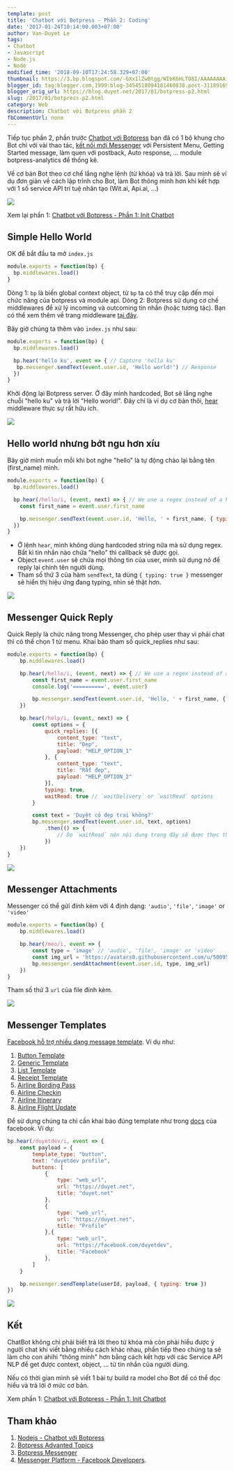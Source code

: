 ```yaml
---
template: post
title: 'Chatbot với Botpress - Phần 2: Coding'
date: '2017-01-24T10:14:00.003+07:00'
author: Van-Duyet Le
tags:
- Chatbot
- Javascript
- Node.js
- Node
modified_time: '2018-09-10T17:24:58.329+07:00'
thumbnail: https://3.bp.blogspot.com/-GXx1lZwBtgg/WIbK6HLTO8I/AAAAAAAAimw/B9qbrjjIQIMC2CxXk1O-xqYAbTMOe4rogCLcB/s1600/screenshot-ui.png
blogger_id: tag:blogger.com,1999:blog-3454518094181460838.post-3118916906750050409
blogger_orig_url: https://blog.duyet.net/2017/01/botpress-p2.html
slug: /2017/01/botpress-p2.html
category: Web
description: Chatbot với Botpress phần 2
fbCommentUrl: none
---
```


Tiếp tục phần 2, phần trước [Chatbot với Botpress](https://blog.duyet.net/2017/01/botpress.html#.WIarsRJ97_g) bạn đã có 1 bộ khung cho Bot chỉ với vài thao tác, [kết nối mới Messenger](https://blog.duyet.net/2017/01/botpress.html#KtniviMessenger) với Persistent Menu, Getting Started message, làm quen với postback, Auto response, ... module botpress-analytics để thống kê.

Về cơ bản Bot theo cơ chế lắng nghe lệnh (từ khóa) và trả lời. Sau mình sẽ ví dụ đơn giản về cách lập trình cho Bot, làm Bot thông minh hơn khi kết hợp với 1 số service API trí tuệ nhân tạo (Wit.ai, Api.ai, ...)

![](https://3.bp.blogspot.com/-GXx1lZwBtgg/WIbK6HLTO8I/AAAAAAAAimw/B9qbrjjIQIMC2CxXk1O-xqYAbTMOe4rogCLcB/s1600/screenshot-ui.png)

Xem lại phần 1: [Chatbot với Botpress - Phần 1: Init Chatbot](https://blog.duyet.net/2017/01/botpress.html#.WJP5QxJ97_g)

## Simple Hello World ##
OK để bắt đầu ta mở `index.js`

```js
module.exports = function(bp) {
  bp.middlewares.load()
}
```

Dòng 1: `bp` là biến global context object, từ `bp` ta có thể truy cập đến mọi chức năng của botpress và module api.
Dòng 2: Botpress sử dụng cơ chế middlewares để xử lý incoming và outcoming tin nhắn (hoặc tương tác).  Bạn có thể xem thêm về trang middleware [tại đây](https://docs.botpress.io/middlewares.html).

Bây giờ chúng ta thêm vào `index.js` như sau:

```js
module.exports = function(bp) {
  bp.middlewares.load()

  bp.hear('hello ku', event => { // Capture 'hello ku'
   bp.messenger.sendText(event.user.id, 'Hello world!') // Response
  })
}

```

Khởi động lại Botpress server.
Ở đây mình hardcoded, Bot sẽ lắng nghe chuỗi "hello ku" và trả lời "Hello world!". Đây chỉ là ví dụ cơ bản thôi, [hear](https://docs.botpress.io/core-reference.html) middleware thực sự rất hữu ích.

[![](https://1.bp.blogspot.com/--v33owHOC6Y/WIa2ZvmliqI/AAAAAAAAik4/EmA8Lc7XAgMAHGUHanOBtLs3uixdIlN1ACKgB/s640/Screenshot_2017-01-24-09-03-08-630_com.facebook.orca.png)](https://1.bp.blogspot.com/--v33owHOC6Y/WIa2ZvmliqI/AAAAAAAAik4/EmA8Lc7XAgMAHGUHanOBtLs3uixdIlN1ACKgB/s1600/Screenshot_2017-01-24-09-03-08-630_com.facebook.orca.png)

## Hello world nhưng bớt ngu hơn xíu ##
Bây giờ mình muốn mỗi khi bot nghe "hello" là tự động chào lại bằng tên (first_name) mình.

```js
module.exports = function(bp) {
  bp.middlewares.load()

  bp.hear(/hello/i, (event, next) => { // We use a regex instead of a hardcoded string
    const first_name = event.user.first_name

    bp.messenger.sendText(event.user.id, 'Hello, ' + first_name, { typing: true })
  })
}
```

- Ở lệnh `hear`, mình không dùng hardcoded string nữa mà sử dụng regex.  Bất kì tin nhắn nào chứa "hello" thì callback sẽ được gọi.
- Object `event.user` sẽ chứa mọi thông tin của user, mình sử dụng nó để reply lại chính tên người dùng. 
- Tham số thứ 3 của hàm `sendText`, ta dùng `{ typing: true }` messenger sẽ hiển thị hiệu ứng đang typing, nhìn sẽ thật hơn.

[![](https://4.bp.blogspot.com/-8vdkgAPplng/WIa4MtxfARI/AAAAAAAAilM/Ux0PKCpmXHoBui9hYc7fuO6busO4iJIaQCKgB/s640/Screenshot_2017-01-24-09-12-24-681_com.google.android.apps.photos.png)](https://4.bp.blogspot.com/-8vdkgAPplng/WIa4MtxfARI/AAAAAAAAilM/Ux0PKCpmXHoBui9hYc7fuO6busO4iJIaQCKgB/s1600/Screenshot_2017-01-24-09-12-24-681_com.google.android.apps.photos.png)

## Messenger Quick Reply ##
Quick Reply là chức năng trong Messenger, cho phép user thay vì phải chat thì có thể chọn 1 từ menu. Khai báo tham số quick_replies như sau:

```js
module.exports = function(bp) {
    bp.middlewares.load()

    bp.hear(/hello/i, (event, next) => { // We use a regex instead of a hardcoded string
        const first_name = event.user.first_name
        console.log('==========', event.user)

        bp.messenger.sendText(event.user.id, 'Hello, ' + first_name, { typing: true })
    })

    bp.hear(/help/i, (event, next) => {
        const options = {
            quick_replies: [{
                content_type: "text",
                title: "Đẹp",
                payload: "HELP_OPTION_1"
            }, {
                content_type: "text",
                title: "Rất đẹp",
                payload: "HELP_OPTION_2"
            }],
            typing: true,
            waitRead: true // `waitDelivery` or `waitRead` options
        }

        const text = 'Duyệt có đẹp trai không?'
        bp.messenger.sendText(event.user.id, text, options)
            .then(() => {
                // Do `waitRead` nên nội dung trong đây sẽ được thực thi khi user read. 
            })
    })
}

```

[![](https://1.bp.blogspot.com/-W7vlccclv-A/WIa9BT5alwI/AAAAAAAAil0/cGrnqfmlv_U-n2xJhOzgcZiZ9u9Oa0qDACKgB/s640/Screenshot_2017-01-24-09-32-42-123_com.facebook.orca.png)](https://1.bp.blogspot.com/-W7vlccclv-A/WIa9BT5alwI/AAAAAAAAil0/cGrnqfmlv_U-n2xJhOzgcZiZ9u9Oa0qDACKgB/s1600/Screenshot_2017-01-24-09-32-42-123_com.facebook.orca.png)

## Messenger Attachments ##
Messenger có thể gửi đính kèm với 4 định dạng: `'audio'`, `'file'`, `'image'` or `'video'`

```js
module.exports = function(bp) {
    bp.middlewares.load()

    bp.hear(/meo/i, event => {
        const type = 'image' // 'audio', 'file', 'image' or 'video'
        const img_url = 'https://avatars0.githubusercontent.com/u/5009534?v=3&s=460'
        bp.messenger.sendAttachment(event.user.id, type, img_url)
    })
}

```

Tham số thứ 3 `url` của file đính kèm.

[![](https://2.bp.blogspot.com/-cgMBrsS0v3E/WIa-rbq68cI/AAAAAAAAimE/0-05L5gKka8GI3qmJjjq20DrekMWIPjjwCKgB/s640/Screenshot_2017-01-24-09-40-29-234_com.facebook.orca.png)](https://2.bp.blogspot.com/-cgMBrsS0v3E/WIa-rbq68cI/AAAAAAAAimE/0-05L5gKka8GI3qmJjjq20DrekMWIPjjwCKgB/s1600/Screenshot_2017-01-24-09-40-29-234_com.facebook.orca.png)

## Messenger Templates ##
[Facebook hỗ trợ nhiều dạng message template](https://developers.facebook.com/docs/messenger-platform/send-api-reference/templates). Ví dụ như:

1. [Button Template](https://developers.facebook.com/docs/messenger-platform/send-api-reference/button-template)
2. [Generic Template](https://developers.facebook.com/docs/messenger-platform/send-api-reference/generic-template)
3. [List Template](https://developers.facebook.com/docs/messenger-platform/send-api-reference/list-template)
4. [Receipt Template](https://developers.facebook.com/docs/messenger-platform/send-api-reference/receipt-template)
5. [Airline Bording Pass](https://developers.facebook.com/docs/messenger-platform/send-api-reference/airline-boardingpass-template)
6. [Airline Checkin](https://developers.facebook.com/docs/messenger-platform/send-api-reference/airline-checkin-template)
7. [Airline Itinerary](https://developers.facebook.com/docs/messenger-platform/send-api-reference/airline-itinerary-template)
8. [Airline Flight Update](https://developers.facebook.com/docs/messenger-platform/send-api-reference/airline-update-template)

Để sử dụng chúng ta chỉ cần khai báo đúng template như trong [docs](https://developers.facebook.com/docs/messenger-platform/send-api-reference/templates) của facebook. Ví dụ:

```js
bp.hear(/duyetdev/i, event => {
    const payload = {
        template_type: "button",
        text: "duyetdev profile",
        buttons: [
            {
                type: "web_url",
                url: "https://duyet.net",
                title: "duyet.net"
            },
            {
                type: "web_url",
                url: "https://duyet.net",
                title: "Profile"
            },{
                type: "web_url",
                url: "https://facebook.com/duyetdev",
                title: "Facebook"
            },
        ]
    }

    bp.messenger.sendTemplate(userId, payload, { typing: true })
})
```

[![](https://4.bp.blogspot.com/-uw8VgTCx_n0/WIbDuJ6D-ZI/AAAAAAAAimg/gi7ug_nLreYFnbTCj5pPSxqr1ofyLvYfACK4B/s640/Screenshot_2017-01-24-09-59-12-331_com.facebook.orca.png)](https://4.bp.blogspot.com/-uw8VgTCx_n0/WIbDuJ6D-ZI/AAAAAAAAimg/gi7ug_nLreYFnbTCj5pPSxqr1ofyLvYfACK4B/s1600/Screenshot_2017-01-24-09-59-12-331_com.facebook.orca.png)

## Kết ##
ChatBot không chỉ phải biết trả lời theo từ khóa mà còn phải hiểu được ý người chat khi viết bằng nhiều cách khác nhau, phần tiếp theo chúng ta sẽ làm cho con ahihi "thông minh" hơn bằng cách kết hợp với các Service API NLP để get được context, object, ... từ tin nhắn của người dùng.

Nếu có thời gian mình sẽ viết 1 bài tự build ra model cho Bot để có thể đọc hiểu và trả lời ở mức cơ bản.

Xem phần 1: [Chatbot với Botpress - Phần 1: Init Chatbot](https://blog.duyet.net/2017/01/botpress.html#.WJP5QxJ97_g)

## Tham khảo ##

1. [Nodejs - Chatbot với Botpress](https://blog.duyet.net/2017/01/botpress.html)
2. [Botpress Advanted Topics](https://docs.botpress.io/advanced-topics.html)
3. [Botpress Messenger](https://github.com/botpress/botpress-messenger)
4. [Messenger Platform - Facebook Developers](https://developers.facebook.com/docs/messenger-platform).
